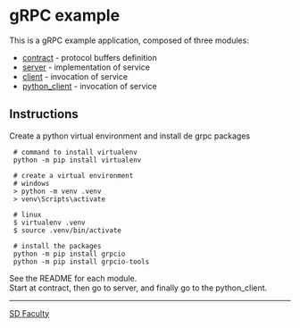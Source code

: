 # gRPC example

This is a gRPC example application, composed of three modules:
- [contract](contract/) - protocol buffers definition
- [server](server/) - implementation of service
- [client](client/) - invocation of service
- [python_client](python_client/) - invocation of service

## Instructions
Create a python virtual environment and install de grpc packages
```
 # command to install virtualenv
 python -m pip install virtualenv 

 # create a virtual environment
 # windows
 > python -m venv .venv
 > venv\Scripts\activate

 # linux
 $ virtualenv .venv
 $ source .venv/bin/activate

 # install the packages
 python -m pip install grpcio
 python -m pip install grpcio-tools

```

See the README for each module.  
Start at contract, then go to server, and finally go to the python_client.

----

[SD Faculty](mailto:leic-sod@disciplinas.tecnico.ulisboa.pt)
